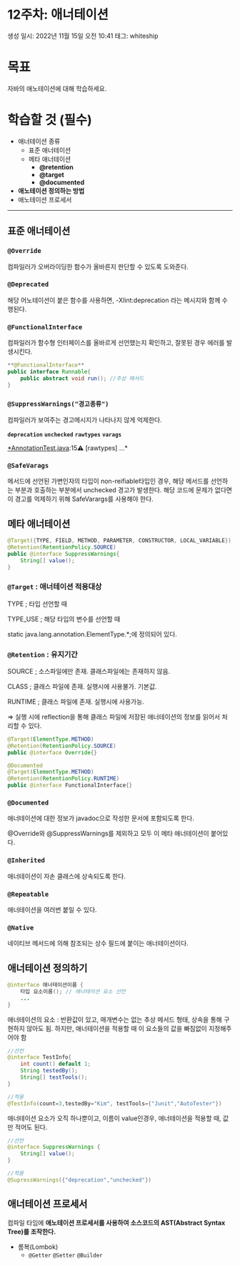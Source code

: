 # 12주차: 애너테이션

생성 일시: 2022년 11월 15일 오전 10:41
태그: whiteship

# **목표**

자바의 애노테이션에 대해 학습하세요.

# **학습할 것 (필수)**

- 애너테이션 종류
    - 표준 애너테이션
    - 메타 애너테이션
        - **@retention**
        - **@target**
        - **@documented**
- **애노테이션 정의하는 방법**
- 애노테이션 프로세서

---

## 표준 애너테이션

### `@Override`

컴파일러가 오버라이딩한 함수가 올바른지 판단할 수 있도록 도와준다.

### `@Deprecated`

해당 어노테이션이 붙은 함수를 사용하면, -Xlint:deprecation 라는 메시지와 함께 수행된다.

### `@FunctionalInterface`

컴파일러가 함수형 인터페이스를 올바르게 선언했는지 확인하고, 잘못된 경우 에러를 발생시킨다.

```java
**@FunctionalInterface**
public interface Runnable{
	public abstract void run(); //추상 메서드
}
```

### `@SuppressWarnings("경고종류")`

컴파일러가 보여주는 경고메시지가 나타나지 않게 억제한다.

**`deprecation`** **`unchecked`** **`rawtypes`** **`varags`**

[*AnnotationTest.java](http://AnnotationTest.java):15:warning: [rawtypes] …*

### `@SafeVarags`

메서드에 선언된 가변인자의 타입이 non-reifiable타입인 경우, 해당 메서드를 선언하는 부분과 호출하는 부분에서 unchecked 경고가 발생한다. 해당 코드에 문제가 없다면 이 경고를 억제하기 위해 SafeVarargs를 사용해야 한다.

## 메타 애너테이션

```java
@Target({TYPE, FIELD, METHOD, PARAMETER, CONSTRUCTOR, LOCAL_VARIABLE})
@Retention(RetentionPolicy.SOURCE)
public @interface SuppressWarnings{
	String[] value();
}
```

### `@Target` : 애너테이션 적용대상

TYPE ; 타입 선언할 때

TYPE_USE ; 해당 타입의 변수를 선언할 때

static java.lang.annotation.ElementType.*;에 정의되어 있다.

### `@Retention` :  유지기간

SOURCE ; 소스파일에만 존재. 클래스파일에는 존재하지 않음.

CLASS ; 클래스 파일에 존재. 실행시에 사용불가. 기본값.

RUNTIME ; 클래스 파일에 존재. 실행시에 사용가능.

⇒ 실행 시에 reflection을 통해 클래스 파일에 저장된 애너테이션의 정보를 읽어서 처리할 수 있다. 

```java
@Target(ElementType.METHOD)
@Retention(RetentionPolicy.SOURCE)
public @interface Override{}
```

```java
@Documented
@Target(ElementType.METHOD)
@Retention(RetentionPolicy.RUNTIME)
public @interface FunctionalInterface{}
```

### `@Documented`

애너테이션에 대한 정보가 javadoc으로 작성한 문서에 포함되도록 한다.

@Override와 @SuppressWarnings를 제외하고 모두 이 메타 애너테이션이 붙어있다.

### `@Inherited`

애너테이션이 자손 클래스에 상속되도록 한다.

### `@Repeatable`

애너테이션을 여러번 붙일 수 있다.

### `@Native`

네이티브 메서드에 의해 참조되는 상수 필드에 붙이는 애너테이션이다.

## 애너테이션 정의하기

```java
@interface 애너테이션이름 {
	타입 요소이름(); // 애너테이션 요소 선언
	...
}
```

애너테이션의 요소 : 반환값이 있고, 매개변수는 없는 추상 메서드 형태, 상속을 통해 구현하지 않아도 됨. 하지만, 애너테이션을 적용할 때 이 요소들의 값을 빠짐없이 지정해주어야 함

```java
//선언
@interface TestInfo{
	int count() default 1;
	String testedBy();
	String[] testTools();
}

//적용
@TestInfo(count=3,testedBy="Kim", testTools={"Junit","AutoTester"})
```

애너테이션 요소가 오직 하나뿐이고, 이름이 value인경우, 애너테이션을 적용할 때, 값만 적어도 된다.

```java
//선언
@interface SuppressWarnings {
	String[] value();
}

//적용
@SupressWarnings({"deprecation","unchecked"})
```

## 애너테이션 프로세서

컴파일 타임에 **애노테이션 프로세서를 사용하여 소스코드의 AST(Abstract Syntax Tree)를 조작한다.**

- 롬복(Lombok)
    - `@Getter` `@Setter` `@Builder`